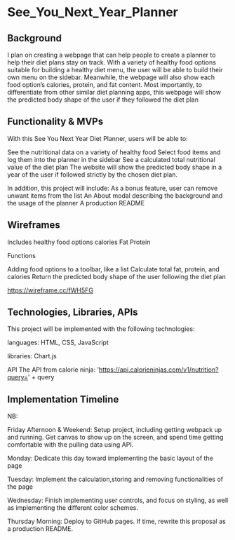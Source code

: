 # See_You_Next_Year_Planner

## Background

I plan on creating a webpage that can help people to create a planner to help their diet plans stay on track. With a variety of healthy food options suitable for building a healthy diet menu, the user will be able to build their own menu on the sidebar. Meanwhile, the webpage will also show each food option’s calories, protein, and fat content. Most importantly, to differentiate from other similar diet planning apps, this webpage will show the predicted body shape of the user if they followed the diet plan



## Functionality & MVPs

With this See You Next Year Diet Planner, users will be able to:

See the nutritional data on a variety of healthy food
Select food items and log them into the planner in the sidebar
See a calculated total nutritional value of the diet plan
The website will show the predicted body shape in a year of the user if followed strictly by the chosen diet plan.

In addition, this project will include:
As a bonus feature, user can remove unwant items from the list
An About modal describing the background and the usage of the planner
A production README


## Wireframes
Includes healthy food options
calories 
Fat
Protein

Functions

Adding food options to a toolbar, like a list
Calculate total fat, protein, and calories
Return the predicted body shape of the user following the diet plan

https://wireframe.cc/fWH5FG


## Technologies, Libraries, APIs
This project will be implemented with the following technologies:

languages:
HTML,
CSS,
JavaScript

libraries:
Chart.js

API
The API from calorie ninja:
'https://api.calorieninjas.com/v1/nutrition?query=' + query


## Implementation Timeline
NB:

Friday Afternoon & Weekend: Setup project, including getting webpack up and running. Get canvas to show up on the screen, and spend time getting comfortable with the pulling data using API.

Monday: Dedicate this day toward implementing the basic layout of the page

Tuesday: Implement the calculation,storing and removing functionalities of the page

Wednesday: Finish implementing user controls, and focus on styling, as well as implementing the different color schemes.

Thursday Morning: Deploy to GitHub pages. If time, rewrite this proposal as a production README.

